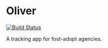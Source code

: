 Oliver
======

[![Build Status](https://travis-ci.org/bshelton229/oliver.png)](https://travis-ci.org/bshelton229/oliver)

A tracking app for fost-adopt agencies.
